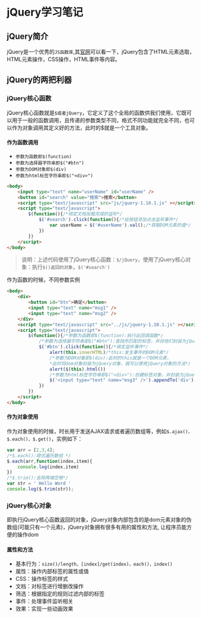 # jQuery学习笔记

## jQuery简介

jQuery是一个优秀的`JS函数库`,其[官网](http://jquery.com/)可以看一下，jQuery包含了HTML元素选取，HTML元素操作，CSS操作，HTML事件等内容。

## jQuery的两把利器

### jQuery核心函数

jQuery核心函数就是`$或者jQuery`，它定义了这个全局的函数供我们使用，它既可以用于一般的函数调用，且传递的参数类型不同，格式不同功能就完全不同，也可以作为对象调用其定义好的方法，此时的$就是一个工具对象。

#### 作为函数调用

* `参数为函数即$(function)`
* `参数为选择器字符串即$("#btn")`
* `参数为DOM对象即$(div)`
* `参数为html标签字符串即$("<div>")`

```html
<body>
    <input type="text" name="userName" id="userName" />
    <button id="search" value="搜索">搜索</button>
    <script type="text/javascript" src="js/jquery-1.10.1.js" ></script>
    <script type="text/javascript">
        $(function(){/*绑定文档加载完成的监听*/
            $('#search').click(function(){/*给按钮添加点击监听事件*/
                var userName = $('#userName').val();/*获取DOM元素的值*/
            })
        })
    </script>
</body>
```

> 说明：上述代码使用了jQuery核心函数：`$/jQuery`，使用了jQuery核心对象：执行`$()返回的对象`，`$('#search')`

作为函数的时候，不同参数实例

```html
<body>
    <div>
        <button id="btn">确定</button>
        <input type="text" name="msg1" />
        <input type="text" name="msg2" />
    </div>
    <script type="text/javascript" src="../js/jquery-1.10.1.js" ></script>
    <script type="text/javascript">
        $(function(){/*参数为函数即$(function):执行此回调函数*/
            /*参数为选择器字符串即$("#btn"):查找所匹配的标签，并将他们封装为jQuery对象*/
            $('#btn').click(function(){/*绑定监听事件*/
                alert(this.innerHTML)/*this:发生事件的DOM元素*/
                /*参数为DOM对象即$(div):此时的this就是一个DOM元素，
                *此时将dom对象封装为jQuery对象，就可以使用jQuery对象的方法*/
                alert($(this).html())
                /*参数为html标签字符串即$("<div>"):创建标签对象，并封装为jQuery对象*/
                $('<input type="text" name="msg3" />').appendTo('div');
            })
        })
    </script>
</body>
```

#### 作为对象使用

作为对象使用的时候，时长用于发送AJAX请求或者遍历数组等，例如`$.ajax()，$.each()，$.get()`，实例如下：

```javascript
var arr = [2,3,4];
/*$.each():隐式遍历数组 */
$.each(arr,function(index,item){
    console.log(index,item)
})
/*$.trim():去除两端空格*/
var str = ' Hello Word '
console.log($.trim(str));
```

### jQuery核心对象

即执行jQuery核心函数返回的对象，jQuery对象内部包含的是dom元素对象的伪数组(可能只有一个元素)，jQuery对象拥有很多有用的属性和方法, 让程序员能方便的操作dom

#### 属性和方法

* 基本行为：`size()/length，[index]/get(index)，each()，index()`
* 属性：操作内部标签的属性或值
* CSS：操作标签的样式
* 文档：对标签进行增删改操作
* 筛选：根据指定的规则过滤内部的标签
* 事件：处理事件监听相关
* 效果：实现一些动画效果
